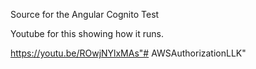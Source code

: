 Source for the Angular Cognito Test

Youtube for this showing how it runs.

https://youtu.be/ROwjNYlxMAs"# AWSAuthorizationLLK" 
